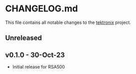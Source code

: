 # CHANGELOG.md

This file contains all notable changes to the [tektronix][] project.

## Unreleased

## v0.1.0 - 30-Oct-23

- Initial release for RSA500

[tektronix]: https://github.com/questrail/tektronix
